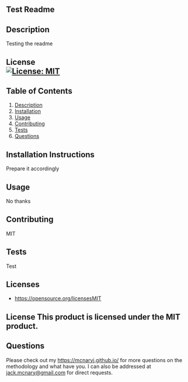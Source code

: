 
## Test Readme

## Description

Testing the readme

## License <br />[![License: MIT](https://img.shields.io/badge/License-MIT-yellow.svg)](https://opensource.org/licenses/MIT)

## Table of Contents
1. [Description](#description)
2. [Installation](#installation)
3. [Usage](#usage)
4. [Contributing](#contributing)
5. [Tests](#tests)
6. [Questions](#questions)

## Installation Instructions

Prepare it accordingly

## Usage

No thanks

## Contributing

MIT

## Tests

Test

## Licenses

 
* https://opensource.org/licensesMIT
## License This product is licensed under the MIT product.

## Questions
Please check out my https://mcnaryj.github.io/ for more questions on the methodology and what have you.
I can also be addressed at jack.mcnary@gmail.com for direct requests.
